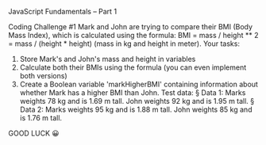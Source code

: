 JavaScript Fundamentals – Part 1 
 
Coding Challenge #1 
Mark and John are trying to compare their BMI (Body Mass Index), which is 
calculated using the formula: 
BMI = mass / height ** 2 = mass / (height * height) (mass in kg 
and height in meter). 
Your tasks: 
1. Store Mark's and John's mass and height in variables 
2. Calculate both their BMIs using the formula (you can even implement both 
versions) 
3. Create a Boolean variable 'markHigherBMI' containing information about 
whether Mark has a higher BMI than John. 
Test data: 
§ Data 1: Marks weights 78 kg and is 1.69 m tall. John weights 92 kg and is 1.95 
m tall. 
§ Data 2: Marks weights 95 kg and is 1.88 m tall. John weights 85 kg and is 1.76 
m tall. 
 
GOOD LUCK 😀 
 
  
